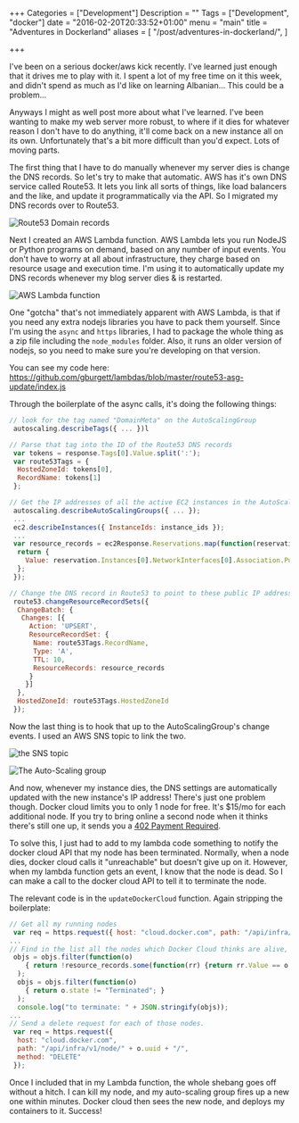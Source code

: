 +++
Categories = ["Development"]
Description = ""
Tags = ["Development", "docker"]
date = "2016-02-20T20:33:52+01:00"
menu = "main"
title = "Adventures in Dockerland"
aliases = [
  "/post/adventures-in-dockerland/",
]

+++

I've been on a serious docker/aws kick recently.  I've learned just enough that it drives me to play with it.  I spent a lot of my free time on it this week, and didn't spend as much as I'd like on learning Albanian... This could be a problem...

Anyways I might as well post more about what I've learned.  I've been wanting to make my web server more robust, to where if it dies for whatever reason I don't have to do anything, it'll come back on a new instance all on its own.  Unfortunately that's a bit more difficult than you'd expect.  Lots of moving parts.

The first thing that I have to do manually whenever my server dies is change the DNS records.  So let's try to make that automatic.  AWS has it's own DNS service called Route53.  It lets you link all sorts of things, like load balancers and the like, and update it programmatically via the API.  So I migrated my DNS records over to Route53.

![Route53 Domain records](/images/route53-dns.640x.png)

Next I created an AWS Lambda function.  AWS Lambda lets you run NodeJS or Python programs on demand, based on any number of input events.  You don't have to worry at all about infrastructure, they charge based on resource usage and execution time.  I'm using it to automatically update my DNS records whenever my blog server dies & is restarted.

![AWS Lambda function](/images/aws-lambda-config.640x.png)

One "gotcha" that's not immediately apparent with AWS Lambda, is that if you need any extra nodejs libraries you have to pack them yourself.  Since I'm using the `async` and `https` libraries, I had to package the whole thing as a zip file including the `node_modules` folder.  Also, it runs an older version of nodejs, so you need to make sure you're developing on that version.

You can see my code here: https://github.com/gburgett/lambdas/blob/master/route53-asg-update/index.js

Through the boilerplate of the async calls, it's doing the following things:

```javascript
// look for the tag named "DomainMeta" on the AutoScalingGroup
 autoscaling.describeTags({ ... })l

// Parse that tag into the ID of the Route53 DNS records
 var tokens = response.Tags[0].Value.split(':');
 var route53Tags = {
  HostedZoneId: tokens[0],
  RecordName: tokens[1]
 };

// Get the IP addresses of all the active EC2 instances in the AutoScalingGroup
 autoscaling.describeAutoScalingGroups({ ... });
 ...
 ec2.describeInstances({ InstanceIds: instance_ids });
 ...
 var resource_records = ec2Response.Reservations.map(function(reservation) {
  return {
    Value: reservation.Instances[0].NetworkInterfaces[0].Association.PublicIp
  };
 });

// Change the DNS record in Route53 to point to these public IP addresses
 route53.changeResourceRecordSets({
  ChangeBatch: {
   Changes: [{
     Action: 'UPSERT',
     ResourceRecordSet: {
      Name: route53Tags.RecordName,
      Type: 'A',
      TTL: 10,
      ResourceRecords: resource_records
     }
    }]
  },
  HostedZoneId: route53Tags.HostedZoneId
 });
```

Now the last thing is to hook that up to the AutoScalingGroup's change events.  I used an AWS SNS topic to link the two.

![the SNS topic](/images/aws-sns-topic.png)

![The Auto-Scaling group](/images/aws-asg-notifications.png)

And now, whenever my instance dies, the DNS settings are automatically updated with the new instance's IP address!  There's just one problem though.  Docker cloud limits you to only 1 node for free.  It's $15/mo for each additional node.  If you try to bring online a second node when it thinks there's still one up, it sends you a [402 Payment Required](https://en.wikipedia.org/wiki/List_of_HTTP_status_codes#4xx_Client_Error).

To solve this, I just had to add to my lambda code something to notify the docker cloud API that my node has been terminated.  Normally, when a node dies, docker cloud calls it "unreachable" but doesn't give up on it.  However, when my lambda function gets an event, I know that the node is dead.  So I can make a call to the docker cloud API to tell it to terminate the node.

The relevant code is in the `updateDockerCloud` function.  Again stripping the boilerplate:

```javascript
// Get all my running nodes
 var req = https.request({ host: "cloud.docker.com", path: "/api/infra/v1/node/", method: "GET"});
...
// Find in the list all the nodes which Docker Cloud thinks are alive, but aren't.
 objs = objs.filter(function(o) 
    { return !resource_records.some(function(rr) {return rr.Value == o.public_ip;}); }
  );
  objs = objs.filter(function(o)
    { return o.state != "Terminated"; }
  );
  console.log("to terminate: " + JSON.stringify(objs));
...
// Send a delete request for each of those nodes.
 var req = https.request({
  host: "cloud.docker.com",
  path: "/api/infra/v1/node/" + o.uuid + "/",
  method: "DELETE"
 });
```

Once I included that in my Lambda function, the whole shebang goes off without a hitch.  I can kill my node, and my auto-scaling group fires up a new one within minutes.  Docker cloud then sees the new node, and deploys my containers to it.  Success!